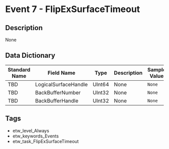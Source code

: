 # Event 7 - FlipExSurfaceTimeout

## Description
None

## Data Dictionary
|Standard Name|Field Name|Type|Description|Sample Value|
|---|---|---|---|---|
|TBD|LogicalSurfaceHandle|UInt64|None|`None`|
|TBD|BackBufferNumber|UInt32|None|`None`|
|TBD|BackBufferHandle|UInt32|None|`None`|

## Tags
* etw_level_Always
* etw_keywords_Events
* etw_task_FlipExSurfaceTimeout